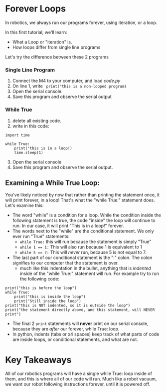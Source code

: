 # Forever Loops
In robotics, we always run our programs forever, using iteration, or a loop. 

In this first tutorial, we'll learn:
* What a Loop or "iteration" is. 
* How loops differ from single line programs

Let's try the difference between these 2 programs

### Single Line Program
1. Connect the M4 to your computer, and load *code.py*
2. On line 1, write
` print("this is a non-looped program)`
3. Open the serial console. 
4. Save this program and observe the serial output

### While True
1. delete all existing code. 
2. write in this code:

``` 
import time

while True:
    print("this is in a loop!)
    time.sleep(1)

```

3. Open the serial console
4. Save this program and observe the serial output. 

## Examining a While True Loop:
You've likely noticed by now that rather than printing the statement once, it will print forever, in a loop! That's what the "while True:" statement does. Let's examine this:

* The word "while" is a condition for a loop. While the condition inside the following statement is true, the code "inside" the loop will continue to run. In our case, it will print "This is in a loop!" forever. 
* The words next to the "while" are the conditional statement. We only ever run "True" statements:
     * `while True:` this will run because the statement is simply "True"
     * `while 1 == 1:` This will also run because 1 is equivalent to 1
     * `while 5 == 7:` This will *never* run, because 5 is not equal to 7. 
* The last part of our conditional statement is the ":" colon. The colon signifies to our computer that the statement is over. 
    * much like this indentation in the bullet, anything that is *indented* inside of the "while True:" statement will run. For example try to run the following code:
``` 
print("this is before the loop")
while True:
    print("this is inside the loop")
    print("Still inside the loop")
print("this is NOT indented, so it is outside the loop")
print("the statement directly above, and this statement, will NEVER print")
```
* The final 2 `print` statements will **never** print on our serial console, because they are *after* our forever, while True: loop. 
* In python, indents (tabs or x4 spaces) keep track of what parts of code are inside loops, or conditional statements, and what are not. 

# Key Takeaways
All of our robotics programs will have a single while True: loop inside of them, and this is where all of our code will run. Much like a robot vacuum, we want our robot following instructions forever, until it is powered off. 